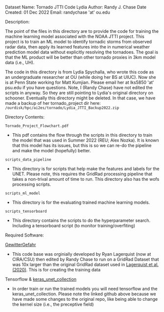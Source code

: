 Dataset Name: Tornado JTTI Code Lydia 
Author: Randy J. Chase 
Date Created: 01 Dec 2022
Email: randychase 'at' ou.edu

Description:

The point of the files in this directory are to provide the code for training the machine learning model associated with the NOAA JTTI project. This project is to train an ML model to identify tornadic storms from observed radar data, then apply its learned features into the in numerical weather prediction model data without explicitly resolving the tornadoes. The goal is that the ML product will be better than other tornado proxies in 3km model data (i.e., UH). 

The code in this directory is from Lydia Spychalla, who wrote this code as an undergraduate researcher at OU (while doing her BS at UIUC). Now she is at Penn State working for Matt Kumjian. Please email her at lks5850 'at' psu.edu if you have questions. Note, I (Randy Chase) have not edited the scripts in anyway. So they are still pointing to Lydia's original directory on schooner. Eventually this directory might be deleted. In that case, we have made a backup of her tornado_project dir here: ```/ourdisk/hpc/ai2es/tornado/Lydia_JTTI_Backup2022.zip```

Directory Contents:

```Tornado_Project_Flowchart.pdf```

- This pdf contains the flow through the scripts in this directory to train the model that was used in Summer 2022 (REU; Alex Nozka). It is known that this model has its issues, but this is so we can re-do the pipeline and make the model (hopefully) better. 

```scripts_data_pipeline```

- This directory is for scripts that help make the features and labels for the UNET. Please note, this requires the GridRad processing pipeline that takes a non-trival amount of time to run. This directory also has the wofs processing scripts. 

```scripts_ml_model```

- This directory is for the evaluating trained machine learning models. 

```scripts_tensorboard```

- This directory contains the scripts to do the hyperparameter search. Including a tensorboard script (to monitor training/overfiting)

Required Software: 

[GewitterGefahr](https://github.com/dopplerchase/GewitterGefahr) 

- This code base was orginially developed by Ryan Lagerquist (now at CIRA/CSU) then edited by Randy Chase to run on a GridRad Dataset that was 10x larger than the original GridRad dataset used in [Lagerquist et al. (2020)](https://journals.ametsoc.org/view/journals/mwre/148/7/mwrD190372.xml). This is for creating the training data
 
Tensorflow & [keras_unet_collection](https://github.com/ai2es/keras-unet-collection)

- In order train or run the trained models you will need tensorflow and the keras_unet_collection. Please note the linked github above because we have made some changes to the original repo, like being able to change the kernel size (i.e., the preceptive field)
